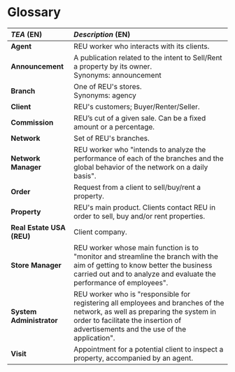 # Glossary


| **_TEA_** (EN)            | **_Description_** (EN)                                                                                                                                                                                             |                                       
|:--------------------------|:-------------------------------------------------------------------------------------------------------------------------------------------------------------------------------------------------------------------|
| **Agent** | REU worker who interacts with its clients.                                                                                                                                                                         |
| **Announcement**          | A publication related to the intent to Sell/Rent a property by its owner.<br/>Synonyms: announcement                                                                                                                    |
| **Branch**                | One of REU's stores.<br/>Synonyms: agency                                                                                                                                                                          |
| **Client**                | REU's customers; Buyer/Renter/Seller.                                                                                                                                                                              |
| **Commission**            | REU’s cut of a given sale. Can be a fixed amount or a percentage.                                                                                                                                                  |
| **Network**               | Set of REU's branches.                                                                                                                                                                                             |
| **Network Manager**       | REU worker who "intends to analyze the performance of each of the branches and the global behavior of the network on a daily basis".                                                                               |
| **Order**                 | Request from a client to sell/buy/rent a property.                                                                                                                                                                 |
| **Property**              | REU's main product. Clients contact REU in order to sell, buy and/or rent properties.                                                                                                                              |
| **Real Estate USA (REU)** | Client company.                                                                                                                                                                                                    |
| **Store Manager**         | REU worker whose main function is to "monitor and streamline the branch with the aim of getting to know better the business carried out and to analyze and evaluate the performance of employees".                 |
| **System Administrator**  | REU worker who is "responsible for  registering all employees and branches of the network, as well as preparing the system in order to facilitate the insertion of advertisements and the use of the application". |
| **Visit**                 | Appointment for a potential client to inspect a property, accompanied by an agent.                                                                                                                                 |


